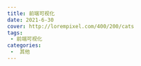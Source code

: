 ```yaml
---
title: 前端可视化
date: 2021-6-30
cover: http://lorempixel.com/400/200/cats
tags:
 - 前端可视化
categories:
 -  其他
---
```


<template>
    <div>
        <img src="https://cdn.nlark.com/yuque/0/2021/png/2899468/1625189966620-82d8d70e-e9ab-45ce-9497-8aa1a9b4ea87.png" referrerpolicy="no-referrer">
        <img src="https://cdn.nlark.com/yuque/0/2021/png/2899468/1625189796181-7bbb2c55-53eb-494c-82c5-80dbe2ab62b0.png" referrerpolicy="no-referrer">
        <img src="https://cdn.nlark.com/yuque/0/2021/png/2899468/1625189830297-1f8b47ee-62c0-4dee-8f70-4d8c18419185.png" referrerpolicy="no-referrer">
    </div>
     <el-card shadow="always">
     <p>资源下载地址:</p>
          <div>
           <div><el-link :underline="false" href="https://element.eleme.io" target="_blank">数据可视化入门到精通-打造前端差异化竞争力</el-link></div>
           <div><el-link :underline="false" type="primary">链接: https://pan.baidu.com/s/1Xuxk9JVq5FdR-vBYKHmQ5A  密码: 49st</el-link></div>
          </div>
     </el-card>
      <my-money></my-money>
</template>
